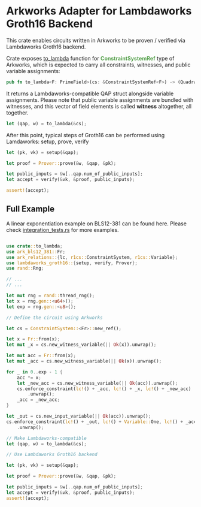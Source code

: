 # Arkworks Adapter for Lambdaworks Groth16 Backend

This crate enables circuits written in Arkworks to be proven / verified via Lambdaworks Groth16 backend.

Crate exposes [to_lambda](./src/lib.rs#to_lambda) function for <b><span style="color: #57a14d">ConstraintSystemRef</span></b> type of Arkworks, which is expected to carry all constraints, witnesses, and public variable assignments:

```rust
pub fn to_lambda<F: PrimeField>(cs: &ConstraintSystemRef<F>) -> (QuadraticArithmeticProgram, Vec<FrElement>)
```

It returns a Lambdaworks-compatible QAP struct alongside variable assignments. Please note that public variable assignments are bundled with witnesses, and this vector of field elements is called **witness** altogether, all together.

```rust
let (qap, w) = to_lambda(&cs);
```

After this point, typical steps of Groth16 can be performed using Lamdaworks: setup, prove, verify

```rust
let (pk, vk) = setup(&qap);

let proof = Prover::prove(&w, &qap, &pk);

let public_inputs = &w[..qap.num_of_public_inputs];
let accept = verify(&vk, &proof, public_inputs);

assert!(accept);
```

## Full Example

A linear exponentiation example on BLS12-381 can be found here.
Please check [integration_tests.rs](./src/integration_tests.rs) for more examples.

```rust

use crate::to_lambda;
use ark_bls12_381::Fr;
use ark_relations::{lc, r1cs::ConstraintSystem, r1cs::Variable};
use lambdaworks_groth16::{setup, verify, Prover};
use rand::Rng;

// ...
// ...

let mut rng = rand::thread_rng();
let x = rng.gen::<u64>();
let exp = rng.gen::<u8>();

// Define the circuit using Arkworks

let cs = ConstraintSystem::<Fr>::new_ref();

let x = Fr::from(x);
let mut _x = cs.new_witness_variable(|| Ok(x)).unwrap();

let mut acc = Fr::from(x);
let mut _acc = cs.new_witness_variable(|| Ok(x)).unwrap();

for _ in 0..exp - 1 {
	acc *= x;
	let _new_acc = cs.new_witness_variable(|| Ok(acc)).unwrap();
	cs.enforce_constraint(lc!() + _acc, lc!() + _x, lc!() + _new_acc)
		.unwrap();
	_acc = _new_acc;
}

let _out = cs.new_input_variable(|| Ok(acc)).unwrap();
cs.enforce_constraint(lc!() + _out, lc!() + Variable::One, lc!() + _acc)
	.unwrap();

// Make Lambdaworks-compatible
let (qap, w) = to_lambda(&cs);

// Use Lambdaworks Groth16 backend

let (pk, vk) = setup(&qap);

let proof = Prover::prove(&w, &qap, &pk);

let public_inputs = &w[..qap.num_of_public_inputs];
let accept = verify(&vk, &proof, public_inputs);
assert!(accept);
```
